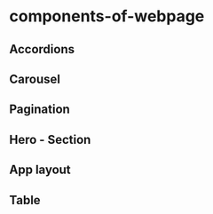 # components-of-webpage

## Accordions
## Carousel
## Pagination
## Hero - Section
## App layout
## Table
